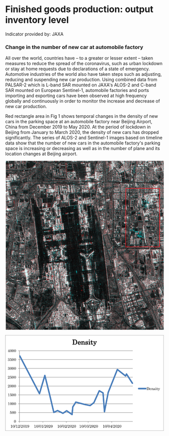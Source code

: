 # Finished goods production: output inventory level

Indicator provided by: <a src="https://global.jaxa.jp/">JAXA</a> 

### Change in the number of new car at automobile factory

All over the world, countries have – to a greater or lesser extent – taken measures to reduce the spread of the coronavirus, such as urban lockdown or stay at home requests due to declarations of a state of emergency. Automotive industries of the world also have taken steps such as adjusting, reducing and suspending new car production. Using combined data from PALSAR-2 which is L-band SAR mounted on JAXA's ALOS-2 and C-band SAR mounted on European Sentinel-1, automobile factories and ports importing and exporting cars have been observed at high frequency globally and continuously in order to monitor the increase and decrease of new car production.

Red rectangle area in Fig 1 shows temporal changes in the density of new cars in the parking space at an automobile factory near Beijing Airport, China from December 2019 to May 2020. At the period of lockdown in Beijing from January to March 2020, the density of new cars has dropped significantly. The series of ALOS-2 and Sentinel-1 images based on timeline data show that the number of new cars in the automobile factory's parking space is increasing or decreasing as well as in the number of plane and its location changes at Beijing airport.

<img src="Tri_E8.png"></img>

<img src="Tri_1_E8.png"></img>


 



